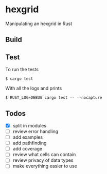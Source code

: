 # hexgrid

Manipulating an hexgrid in Rust

## Build

## Test
To run the tests
```
$ cargo test 
```

With all the logs and prints
```
$ RUST_LOG=DEBUG cargo test -- --nocapture
```

## Todos
* [x] split in modules
* [ ] review error handling
* [ ] add examples
* [ ] add pathfinding
* [ ] add coverage
* [ ] review what cells can contain
* [ ] review privacy of data types
* [ ] make everything easier to use
